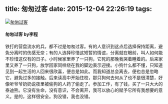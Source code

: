 title: 匆匆过客
date: 2015-12-04 22:26:19
tags:
---
[![匆匆过客](http://7xkghz.com1.z0.glb.clouddn.com/1204_congcongguoke.jpg "匆匆过客")](http://7xkghz.com1.z0.glb.clouddn.com/1204_congcongguoke.jpg "匆匆过客")
#### 匆匆过客 by李程
铁打的营盘流水的兵，都不过是匆匆过客。有的人意识到这点后选择保持距离，避免分离时的伤感无奈；有的人选择珍惜这短暂的情谊，分离就在眼前，叫人如何能不珍惜这仅有的日子。小时候家里养了一只狗，它死的那晚我哭着睡着的。后来家里又养了一只狗，放学回家同样绕在我的脚边表示迎接。小狗什么都不懂，只知道见到一起生活的人回来很欣喜，便总是如此。而我知道总会离去，便也总是忽略它，避免过多的接触。后来读高中开始住校，那只狗何去何从了也不是很清楚，好像听爷爷奶奶说夜里被偷狗的人药了偷走了。参加工作，有了钱，买了一只大大的泰迪熊。它没有生命，没有意识，不会离开，我可以放心的赋予它所有我想要的意义。是的，这样很安全。狗没错，我也没错。
